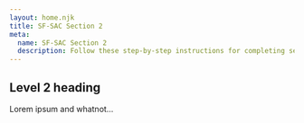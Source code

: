 ```yaml
---
layout: home.njk
title: SF-SAC Section 2
meta:
  name: SF-SAC Section 2
  description: Follow these step-by-step instructions for completing section 2 of the SF-SAC.
---
```


## Level 2 heading

Lorem ipsum and whatnot…

